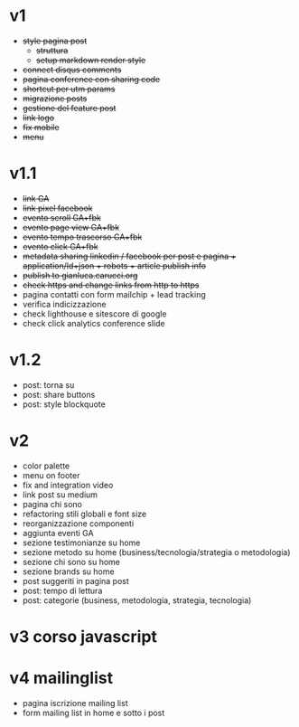 # v1

- ~~style pagina post~~
  - ~~struttura~~
  - ~~setup markdown render style~~
- ~~connect disqus comments~~
- ~~pagina conference con sharing code~~
- ~~shortcut per utm params~~
- ~~migrazione posts~~
- ~~gestione del feature post~~
- ~~link logo~~
- ~~fix mobile~~
- ~~menu~~

# v1.1

- ~~link GA~~
- ~~link pixel facebook~~
- ~~evento scroll GA+fbk~~
- ~~evento page view GA+fbk~~
- ~~evento tempo trascorso GA+fbk~~
- ~~evento click GA+fbk~~
- ~~metadata sharing linkedin / facebook per post e pagina + application/ld+json + robots + article publish info~~
- ~~publish to gianluca.carucci.org~~
- ~~check https and change links from http to https~~
- pagina contatti con form mailchip + lead tracking
- verifica indicizzazione
- check lighthouse e sitescore di google
- check click analytics conference slide

# v1.2

- post: torna su
- post: share buttons
- post: style blockquote

# v2

- color palette
- menu on footer
- fix and integration video
- link post su medium
- pagina chi sono
- refactoring stili globali e font size
- reorganizzazione componenti
- aggiunta eventi GA
- sezione testimonianze su home
- sezione metodo su home (business/tecnologia/strategia o metodologia)
- sezione chi sono su home
- sezione brands su home
- post suggeriti in pagina post
- post: tempo di lettura
- post: categorie (business, metodologia, strategia, tecnologia)

# v3 corso javascript

# v4 mailinglist

- pagina iscrizione mailing list
- form mailing list in home e sotto i post
